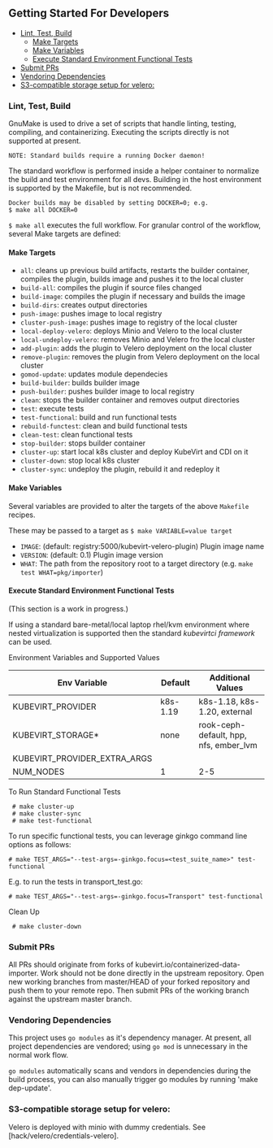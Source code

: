 ## Getting Started For Developers

- [Lint, Test, Build](#lint-test-build)
  - [Make Targets](#make-targets)
  - [Make Variables](#make-variables)
  - [Execute Standard Environment Functional Tests](#execute-standard-environment-functional-tests)
- [Submit PRs](#submit-prs)
- [Vendoring Dependencies](#vendoring-dependencies)
- [S3-compatible storage setup for velero:](#s3-compatible-storage-setup-for-velero)

### Lint, Test, Build

GnuMake is used to drive a set of scripts that handle linting, testing, compiling, and containerizing.  Executing the scripts directly is not supported at present.

    NOTE: Standard builds require a running Docker daemon!

The standard workflow is performed inside a helper container to normalize the build and test environment for all devs.  Building in the host environment is supported by the Makefile, but is not recommended.

    Docker builds may be disabled by setting DOCKER=0; e.g.
    $ make all DOCKER=0

`$ make all` executes the full workflow.  For granular control of the workflow, several Make targets are defined:

#### Make Targets

- `all`: cleans up previous build artifacts, restarts the builder container, compiles the plugin, builds image and pushes it to the local cluster
- `build-all`: compiles the plugin if source files changed
- `build-image`: compiles the plugin if necessary and builds the image
- `build-dirs`: creates output directories
- `push-image`: pushes image to local registry
- `cluster-push-image`: pushes image to registry of the local cluster
- `local-deploy-velero`: deploys Minio and Velero to the local cluster
- `local-undeploy-velero`: removes Minio and Velero fro the local cluster
- `add-plugin`: adds the plugin to Velero deployment on the local cluster
- `remove-plugin`: removes the plugin from Velero deployment on the local cluster
- `gomod-update`: updates module dependecies
- `build-builder`: builds builder image
- `push-builder`: pushes builder image to local registry
- `clean`: stops the builder container and removes output directories
- `test`: execute tests
- `test-functional`: build and run functional tests
- `rebuild-functest`: clean and build functional tests
- `clean-test`: clean functional tests
- `stop-builder`: stops builder container
- `cluster-up`: start local k8s cluster and deploy KubeVirt and CDI on it
- `cluster-down`: stop local k8s cluster
- `cluster-sync`: undeploy the plugin, rebuild it and redeploy it

#### Make Variables

Several variables are provided to alter the targets of the above `Makefile` recipes.

These may be passed to a target as `$ make VARIABLE=value target`

- `IMAGE`: (default: registry:5000/kubevirt-velero-plugin) Plugin image name
- `VERSION`: (default: 0.1) Plugin image version
- `WHAT`:  The path from the repository root to a target directory (e.g. `make test WHAT=pkg/importer`)

#### Execute Standard Environment Functional Tests

(This section is a work in progress.)

If using a standard bare-metal/local laptop rhel/kvm environment where nested
virtualization is supported then the standard *kubevirtci framework* can be used.

Environment Variables and Supported Values

| Env Variable       | Default       | Additional Values            |
|--------------------|---------------|------------------------------|
|KUBEVIRT_PROVIDER   | k8s-1.19      | k8s-1.18, k8s-1.20, external |
|KUBEVIRT_STORAGE*   | none          | rook-ceph-default, hpp, nfs, ember_lvm   |
|KUBEVIRT_PROVIDER_EXTRA_ARGS |      |                             |
|NUM_NODES           | 1             | 2-5                         |

To Run Standard Functional Tests
```
 # make cluster-up
 # make cluster-sync
 # make test-functional
```

To run specific functional tests, you can leverage ginkgo command line options as follows:
```
# make TEST_ARGS="--test-args=-ginkgo.focus=<test_suite_name>" test-functional
```
E.g. to run the tests in transport_test.go:
```
# make TEST_ARGS="--test-args=-ginkgo.focus=Transport" test-functional
```

Clean Up
```
 # make cluster-down
```

### Submit PRs

All PRs should originate from forks of kubevirt.io/containerized-data-importer.  Work should not be done directly in the upstream repository.  Open new working branches from master/HEAD of your forked repository and push them to your remote repo.  Then submit PRs of the working branch against the upstream master branch.

### Vendoring Dependencies

This project uses `go modules` as it's dependency manager.  At present, all project dependencies are vendored; using `go mod` is unnecessary in the normal work flow.

`go modules` automatically scans and vendors in dependencies during the build process, you can also manually trigger go modules by running 'make dep-update'.

### S3-compatible storage setup for velero:

Velero is deployed with minio with dummy credentials. See [hack/velero/credentials-velero].
